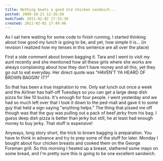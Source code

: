 ```yaml
---
title: Nothing beats a good old chicken sandwich...
posted: 2009-10-21 12:36:50
modified: 2011-02-02 17:32:30
created: 2011-02-02 17:49:46
---
```

As I sat here waiting for some code to finish running, I started
thinking about how good my lunch is going to be, and yet, how simple
it is... (in revision I realized how my tenses in this sentence are
all over the place)

First a side comment about brown bagging it.  Tara and I went to visit
my aunt recently and she mentioned how all these girls where she works
are always complaining about how they don't have money and all this,
yet they go out to eat everyday.  Her direct quote was "HAVEN'T YA
HEARD OF BROWN BAGGIN' IT?"

So that has been a true inspiration to me.  Only eat lunch out once a
week and the Airliner has half-off Tuesdays so you can get a large
deep dish pizza for like 10 bucks.  It's enough for four people.  I
went yesterday and we had so much left over that I took it down to the
ped-mall and gave it to some guy that held a sign saying "anything
helps."  The thing that pissed me off though was that the guy was
pulling out a pack of beef jerky from his bag.  I guess deep dish
pizza is better than jerky but still, he at least had enough money to
buy jerky.  That stuff is expensive!

Anyways, long story short, the trick to brown bagging is preparation.
You have to think in advance and try to prep some of the stuff for
later.  Monday I bought about four chicken breasts and cooked them on
the George Foreman grill.  So this morning I heated up a breast,
slathered some mayo on some bread, and I'm pretty sure this is going
to be one excellent sandwich.
